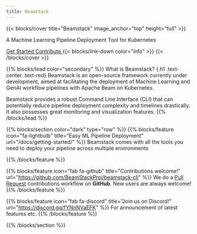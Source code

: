 ```yaml
---
title: Beamstack
---
```


{{< blocks/cover title="Beamstack" image_anchor="top" height="full" >}}
<p class="lead mt-5">A Machine Learning Pipeline Deployment Tool for Kubernetes</p>
<a class="btn btn-lg btn-primary mr-1 mb-4" href="/docs/getting-started">
  Get Started <i class="fas fa-arrow-alt-circle-right ms-2"></i>
</a>
<a class="btn btn-lg btn-secondary ml-1 mb-4" href="https://github.com/BeamStackProj/beamstack-cli">
  Contribute <i class="fab fa-github ms-2 "></i>
</a>
{{< blocks/link-down color="info" >}}
{{< /blocks/cover >}}

<!-- <div id="overview" class="text-center">
  <h3 class="section-head">What is Beamstack?</h3>
  <div class="container">
    <p class="mx-auto col-11 col-xl-7 px-0">
      Beamstack makes artificial intelligence and machine learning simple, portable, and scalable.
      We are an <i>ecosystem</i> of <a href="https://kubernetes.io/" target="_blank">Kubernetes</a>
      based components for each stage in
      <a href="/docs/getting-started/architecture/#beamstack-components-in-the-ml-lifecycle" target="_blank">the AI/ML Lifecycle</a>
      with support for best-in-class open source <a href="/docs/getting-started/architecture/#beamstack-ecosystem" target="_blank">tools and frameworks</a>.
      <br><br>
      <a href="/docs/getting-started/installing-beamstack/" target="_blank">Deploy Beamstack</a> anywhere you run Kubernetes.
    </p>
  </div>
</div> -->

{{% blocks/lead color="secondary" %}}
What is Beamstack?
{.h1 .text-center .text-red}
Beamstack is an open-source framework currently under development, aimed at facilitating the 
deployment of Machine Learning and GenAI workflow pipelines with Apache Beam on Kubernetes. 

Beamstack provides a robust Command Line Interface (CLI) that can potentially reduce pipeline 
deployment complexity and timelines drastically. It also possesses great monitoring and visualization features.
{{% /blocks/lead %}}


{{% blocks/section color="dark" type="row" %}}
{{% blocks/feature icon="fa-lightbulb" title="Easy ML Pipeline Deployment" url="/docs/getting-started/" %}}
Beamstack comes with all the tools you need to deploy your pipeline across multiple environments

{{% /blocks/feature %}}


{{% blocks/feature icon="fab fa-github" title="Contributions welcome!" url="https://github.com/BeamStackProj/beamstack-cli" %}}
We do a [Pull Request](https://github.com/BeamStackProj/beamstack-cli/pulls) contributions workflow on **GitHub**. New users are always welcome!
{{% /blocks/feature %}}


{{% blocks/feature icon="fab fa-discord" title="Join us on Discord!" url="https://discord.gg/fYNnNVaEFK" %}}
For announcement of latest features etc.
{{% /blocks/feature %}}


{{% /blocks/section %}}


<!-- {{% blocks/section %}}
This is the second section
{.h1 .text-center}
{{% /blocks/section %}} -->


<!-- {{% blocks/section type="row" %}}

{{% blocks/feature icon="fab fa-app-store-ios" title="Download **from AppStore**" %}}
Get the Beamstack app!
{{% /blocks/feature %}}

{{% blocks/feature icon="fab fa-github" title="Contributions welcome!"
    url="https://github.com/google/docsy-example" %}}
We do a [Pull Request](https://github.com/google/docsy-example/pulls)
contributions workflow on **GitHub**. New users are always welcome!
{{% /blocks/feature %}}

{{% blocks/feature icon="fab fa-twitter" title="Follow us on Twitter!"
    url="https://twitter.com/GoHugoIO" %}}
For announcement of latest features etc.
{{% /blocks/feature %}}

{{% /blocks/section %}} -->

